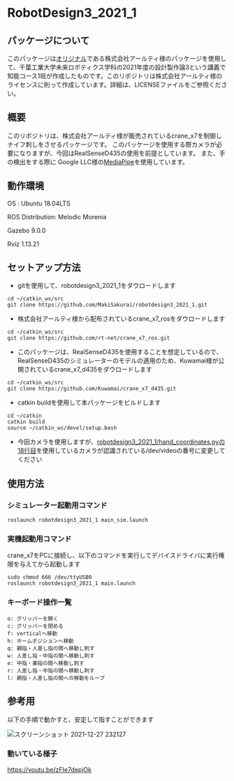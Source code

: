# RobotDesign3_2021_1

## パッケージについて
このパッケージは[オリジナル](https://github.com/rt-net/crane_x7_ros)である株式会社アールティ様のパッケージを使用して、千葉工業大学未来ロボティクス学科の2021年度の設計製作論3という講義で知能コース1班が作成したものです。このリポジトリは株式会社アールティ様のライセンスに則って作成しています。詳細は、LICENSEファイルをご参照ください。

## 概要
このリポジトリは、株式会社アールティ様が販売されているcrane_x7を制御しナイフ刺しをさせるパッケージです。
このパッケージを使用する際カメラが必要になりますが、今回はRealSenseD435の使用を前提としています。
また、手の検出をする際に Google LLC様の[MediaPipe](https://github.com/google/mediapipe)を使用しています。

## 動作環境
OS : Ubuntu 18.04LTS

ROS Distribution: Melodic Morenia

Gazebo 9.0.0

Rviz 1.13.21

## セットアップ方法

- gitを使用して、robotdesign3_2021_1をダウロードします
```
cd ~/catkin_ws/src
git clone https://github.com/MakiSakurai/robotdesign3_2021_1.git
```

- 株式会社アールティ様から配布されているcrane_x7_rosをダウロードします
```
cd ~/catkin_ws/src
git clone https://github.com/rt-net/crane_x7_ros.git
```

- このパッケージは、RealSenseD435を使用することを想定しているので、RealSenseD435のシミュレーターのモデルの適用のため、Kuwamai様が公開されているcrane_x7_d435をダウロードします
```
cd ~/catkin_ws/src
git clone https://github.com/Kuwamai/crane_x7_d435.git
```

- catkin buildを使用して本パッケージをビルドします
```
cd ~/catkin
catkin build
source ~/catkin_ws/devel/setup.bash
```

- 今回カメラを使用しますが、[robotdesign3_2021_1/hand_coordinates.pyの18行目](https://github.com/MakiSakurai/robotdesign3_2021_1/blob/main/hand_coordinates.py#:~:text=cap%20%3D%20cv2.VideoCapture(-,4,-))を使用しているカメラが認識されている/dev/videoの番号に変更してください


## 使用方法

### シミュレーター起動用コマンド

```
roslaunch robotdesign3_2021_1 main_sim.launch
```

### 実機起動用コマンド

crane_x7をPCに接続し、以下のコマンドを実行してデバイスドライバに実行権限を与えてから起動します
```
sudo chmod 666 /dev/ttyUSB0
roslaunch robotdesign3_2021_1 main.launch
```

### キーボード操作一覧

```
o: グリッパーを開く
c: グリッパーを閉める
f: verticalへ移動
h: ホームポジションへ移動
q: 親指・人差し指の間へ移動し刺す
w: 人差し指・中指の間へ移動し刺す
e: 中指・薬指の間へ移動し刺す
r: 人差し指・中指の間へ移動し刺す
l: 親指・人差し指の間への移動をループ
```

## 参考用

以下の手順で動かすと、安定して指すことができます

![スクリーンショット 2021-12-27 232127](https://user-images.githubusercontent.com/71488377/147767505-4808c209-2b6e-456e-90a0-8ad1a7e12a70.png)


### 動いている様子

https://youtu.be/zFIe7depjOk
